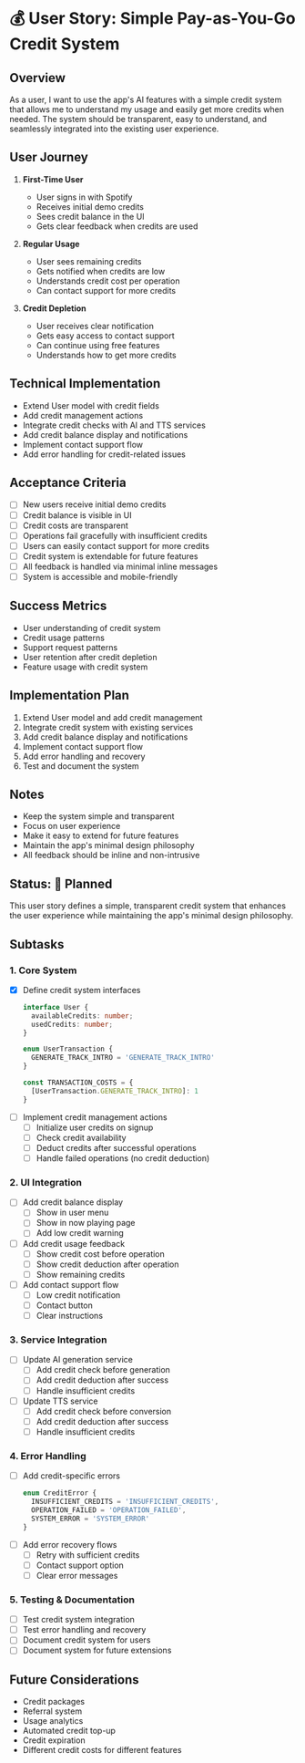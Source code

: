 # 💰 User Story: Simple Pay-as-You-Go Credit System

## Overview
As a user, I want to use the app's AI features with a simple credit system that allows me to understand my usage and easily get more credits when needed. The system should be transparent, easy to understand, and seamlessly integrated into the existing user experience.

## User Journey
1. **First-Time User**
   - User signs in with Spotify
   - Receives initial demo credits
   - Sees credit balance in the UI
   - Gets clear feedback when credits are used

2. **Regular Usage**
   - User sees remaining credits
   - Gets notified when credits are low
   - Understands credit cost per operation
   - Can contact support for more credits

3. **Credit Depletion**
   - User receives clear notification
   - Gets easy access to contact support
   - Can continue using free features
   - Understands how to get more credits

## Technical Implementation
- Extend User model with credit fields
- Add credit management actions
- Integrate credit checks with AI and TTS services
- Add credit balance display and notifications
- Implement contact support flow
- Add error handling for credit-related issues

## Acceptance Criteria
- [ ] New users receive initial demo credits
- [ ] Credit balance is visible in UI
- [ ] Credit costs are transparent
- [ ] Operations fail gracefully with insufficient credits
- [ ] Users can easily contact support for more credits
- [ ] Credit system is extendable for future features
- [ ] All feedback is handled via minimal inline messages
- [ ] System is accessible and mobile-friendly

## Success Metrics
- User understanding of credit system
- Credit usage patterns
- Support request patterns
- User retention after credit depletion
- Feature usage with credit system

## Implementation Plan
1. Extend User model and add credit management
2. Integrate credit system with existing services
3. Add credit balance display and notifications
4. Implement contact support flow
5. Add error handling and recovery
6. Test and document the system

## Notes
- Keep the system simple and transparent
- Focus on user experience
- Make it easy to extend for future features
- Maintain the app's minimal design philosophy
- All feedback should be inline and non-intrusive

## Status: 🚧 Planned
This user story defines a simple, transparent credit system that enhances the user experience while maintaining the app's minimal design philosophy.

## Subtasks

### 1. Core System
- [x] Define credit system interfaces
  ```typescript
  interface User {
    availableCredits: number;
    usedCredits: number;
  }

  enum UserTransaction {
    GENERATE_TRACK_INTRO = 'GENERATE_TRACK_INTRO'
  }

  const TRANSACTION_COSTS = {
    [UserTransaction.GENERATE_TRACK_INTRO]: 1
  }
  ```
- [ ] Implement credit management actions
  - [ ] Initialize user credits on signup
  - [ ] Check credit availability
  - [ ] Deduct credits after successful operations
  - [ ] Handle failed operations (no credit deduction)

### 2. UI Integration
- [ ] Add credit balance display
  - [ ] Show in user menu
  - [ ] Show in now playing page
  - [ ] Add low credit warning
- [ ] Add credit usage feedback
  - [ ] Show credit cost before operation
  - [ ] Show credit deduction after operation
  - [ ] Show remaining credits
- [ ] Add contact support flow
  - [ ] Low credit notification
  - [ ] Contact button
  - [ ] Clear instructions

### 3. Service Integration
- [ ] Update AI generation service
  - [ ] Add credit check before generation
  - [ ] Add credit deduction after success
  - [ ] Handle insufficient credits
- [ ] Update TTS service
  - [ ] Add credit check before conversion
  - [ ] Add credit deduction after success
  - [ ] Handle insufficient credits

### 4. Error Handling
- [ ] Add credit-specific errors
  ```typescript
  enum CreditError {
    INSUFFICIENT_CREDITS = 'INSUFFICIENT_CREDITS',
    OPERATION_FAILED = 'OPERATION_FAILED',
    SYSTEM_ERROR = 'SYSTEM_ERROR'
  }
  ```
- [ ] Add error recovery flows
  - [ ] Retry with sufficient credits
  - [ ] Contact support option
  - [ ] Clear error messages

### 5. Testing & Documentation
- [ ] Test credit system integration
- [ ] Test error handling and recovery
- [ ] Document credit system for users
- [ ] Document system for future extensions

## Future Considerations
- Credit packages
- Referral system
- Usage analytics
- Automated credit top-up
- Credit expiration
- Different credit costs for different features 